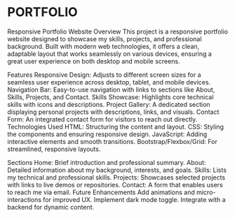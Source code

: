 # PORTFOLIO
Responsive Portfolio Website
Overview
This project is a responsive portfolio website designed to showcase my skills, projects, and professional background. Built with modern web technologies, it offers a clean, adaptable layout that works seamlessly on various devices, ensuring a great user experience on both desktop and mobile screens.

Features
Responsive Design: Adjusts to different screen sizes for a seamless user experience across desktop, tablet, and mobile devices.
Navigation Bar: Easy-to-use navigation with links to sections like About, Skills, Projects, and Contact.
Skills Showcase: Highlights core technical skills with icons and descriptions.
Project Gallery: A dedicated section displaying personal projects with descriptions, links, and visuals.
Contact Form: An integrated contact form for visitors to reach out directly.
Technologies Used
HTML: Structuring the content and layout.
CSS: Styling the components and ensuring responsive design.
JavaScript: Adding interactive elements and smooth transitions.
Bootstrap/Flexbox/Grid: For streamlined, responsive layouts.

Sections
Home: Brief introduction and professional summary.
About: Detailed information about my background, interests, and goals.
Skills: Lists my technical and professional skills.
Projects: Showcases selected projects with links to live demos or repositories.
Contact: A form that enables users to reach me via email.
Future Enhancements
Add animations and micro-interactions for improved UX.
Implement dark mode toggle.
Integrate with a backend for dynamic content.
